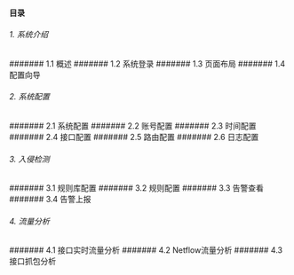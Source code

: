 #### 目录
###### 1. 系统介绍
####### 1.1 概述
####### 1.2 系统登录
####### 1.3 页面布局
####### 1.4 配置向导
###### 2. 系统配置
####### 2.1 系统配置
####### 2.2 账号配置
####### 2.3 时间配置
####### 2.4 接口配置
####### 2.5 路由配置
####### 2.6 日志配置
###### 3. 入侵检测
####### 3.1 规则库配置
####### 3.2 规则配置
####### 3.3 告警查看
####### 3.4 告警上报
###### 4. 流量分析
####### 4.1 接口实时流量分析
####### 4.2 Netflow流量分析
####### 4.3 接口抓包分析
